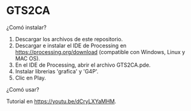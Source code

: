 # GTS2CA
¿Comó instalar?

1. Descargar los archivos de este repositorio.
2. Descargar e instalar el IDE de Processing en https://processing.org/download (compatible con Windows, Linux y MAC OS).
3. En el IDE de Processing, abrir el archivo GTS2CA.pde.
4. Instalar librerias 'grafica' y 'G4P'.
5. Clic en Play.

¿Comó usar?

Tutorial en https://youtu.be/dCryLXYaMHM.
